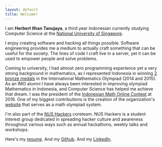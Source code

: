 ```yaml
---
layout: default
title: Welcome!
---
```

I am __Herbert Ilhan Tanujaya__, a third year Indonesian currently studying Computer Science at the [National University of Singapore](http://nus.edu.sg).

I enjoy creating software and hacking all things possible. Software engineering provides me a medium to actually craft something that can be useful for the society. The lines of code I craft live in a server, yet it can be used to empower people and solve problems.

Coming to university, I had almost zero programming experience yet a very strong background in mathematics, as I represented Indonesia in winning [2 bronze medals](http://imo-official.org/participant_r.aspx?id=24942) in the International Mathematics Olympiad (2014 and 2015). As an IMO alumni I have always been interested in improving olympiad Mathematics in Indonesia, and Computer Science has helped me achieve that dream. I was the president of the [Indonesian Math Online Contest](https://ktom.tomi.or.id) at 2016. One of my biggest contributions is the creation of the organization's [website](https://github.com/donjar/kontes-terbuka) that serves as a math olympiad system.

I'm also part of the [NUS Hackers](http://nushackers.org) coreteam. NUS Hackers is a student interest group dedicated in spreading hacker culture and awareness throughout various ways such as annual hackathons, weekly talks and workshops.

Here's my [resume](https://github.com/donjar/Awesome-CV/raw/master/resume.pdf). And my [Github](https://github.com/donjar). And my [LinkedIn](https://www.linkedin.com/in/herbert-ilhan-tanujaya-0ba1b5109).
